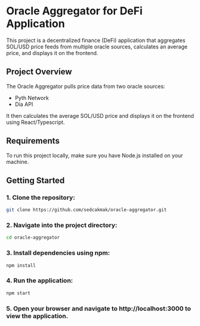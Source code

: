 # Oracle Aggregator for DeFi Application

This project is a decentralized finance (DeFi) application that aggregates SOL/USD price feeds from multiple oracle sources, calculates an average price, and displays it on the frontend.

## Project Overview

The Oracle Aggregator pulls price data from two oracle sources:

- Pyth Network
- Dia API

It then calculates the average SOL/USD price and displays it on the frontend using React/Typescript. 

## Requirements

To run this project locally, make sure you have Node.js installed on your machine.

## Getting Started

### 1. Clone the repository:

```bash
git clone https://github.com/sedcakmak/oracle-aggregator.git
```

### 2. Navigate into the project directory:

```bash
cd oracle-aggregator
```

### 3. Install dependencies using npm:

```bash
npm install
```

### 4. Run the application:

```bash
npm start
```

### 5. Open your browser and navigate to http://localhost:3000 to view the application.
